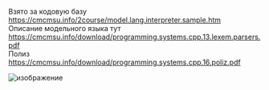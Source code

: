 Взято за кодовую базу https://cmcmsu.info/2course/model.lang.interpreter.sample.htm<br>
Описание модельного языка тут https://cmcmsu.info/download/programming.systems.cpp.13.lexem.parsers.pdf<br>
Полиз https://cmcmsu.info/download/programming.systems.cpp.16.poliz.pdf<br>

![изображение](https://user-images.githubusercontent.com/26022428/129487709-b892d72a-826a-40a1-99b7-b631395a2230.png)

